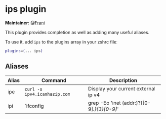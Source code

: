 # ips plugin

**Maintainer:** [@Frani](https://github.com/frani)

This plugin provides completion as well as adding many useful aliases.

To use it, add `ips` to the plugins array in your zshrc file:

```zsh
plugins=(... ips)
```

## Aliases

| Alias         | Command                                                                                                           | Description                         |
|---------------|-------------------------------------------------------------------------------------------------------------------|-------------------------------------|
| ipe           | `curl -s ipv4.icanhazip.com`                                                                                      | Display your current external ip v4 |
| ipi           | `ifconfig | grep -Eo 'inet (addr:)?([0-9]*\.){3}[0-9]*'| grep -Eo '([0-9]*\.){3}[0-9]*'   | grep -v '127.0.0.1'`  | Display your current internal ip v4 |

